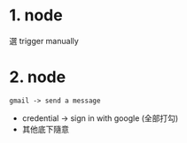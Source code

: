 # 1. node

選 trigger manually

# 2. node

`gmail -> send a message`
- credential -> sign in with google (全部打勾)
- 其他底下隨意
